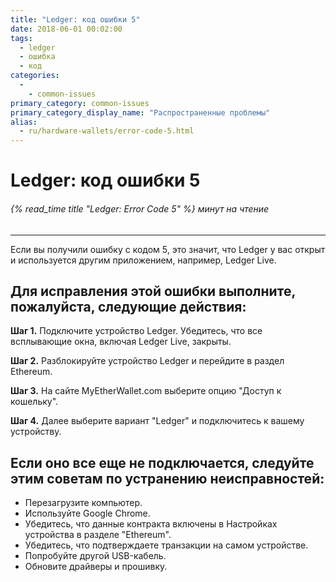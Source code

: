 ```yaml
---
title: "Ledger: код ошибки 5"
date: 2018-06-01 00:02:00
tags:
  - ledger
  - ошибка
  - код
categories:
  - 
    - common-issues
primary_category: common-issues
primary_category_display_name: "Распространенные проблемы"
alias:
  - ru/hardware-wallets/error-code-5.html
---
```


# **Ledger: код ошибки 5**

###### {% read_time title "Ledger: Error Code 5" %} минут на чтение

* * *

Если вы получили ошибку с кодом 5, это значит, что Ledger у вас открыт и используется другим приложением, например, Ledger Live.

## **Для исправления этой ошибки выполните, пожалуйста, следующие действия:**

**Шаг 1.** Подключите устройство Ledger. Убедитесь, что все всплывающие окна, включая Ledger Live, закрыты.

**Шаг 2.** Разблокируйте устройство Ledger и перейдите в раздел Ethereum.

**Шаг 3.** На сайте MyEtherWallet.com выберите опцию "Доступ к кошельку".

**Шаг 4.** Далее выберите вариант "Ledger" и подключитесь к вашему устройству.

## **Если оно все еще не подключается, следуйте этим советам по устранению неисправностей:**

-   Перезагрузите компьютер.
-   Используйте Google Chrome.
-   Убедитесь, что данные контракта включены в Настройках устройства в разделе "Ethereum".
-   Убедитесь, что подтверждаете транзакции на самом устройстве.
-   Попробуйте другой USB-кабель.
-   Обновите драйверы и прошивку.
